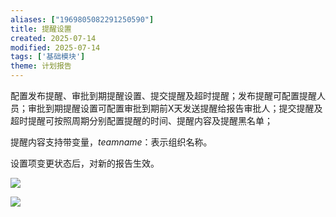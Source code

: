 ```yaml
---
aliases: ["1969805082291250590"]
title: 提醒设置
created: 2025-07-14
modified: 2025-07-14
tags: ['基础模块']
theme: 计划报告
---
```


配置发布提醒、审批到期提醒设置、提交提醒及超时提醒；发布提醒可配置提醒人员；审批到期提醒设置可配置审批到期前X天发送提醒给报告审批人；提交提醒及超时提醒可按照周期分别配置提醒的时间、提醒内容及提醒黑名单；

提醒内容支持带变量，$teamname$：表示组织名称。

设置项变更状态后，对新的报告生效。

![](https://myhelpdoc.oss-cn-heyuan.aliyuncs.com/mdimages/ec37c58ef18aa4e63880c6daa886c301.jpg)

![](https://myhelpdoc.oss-cn-heyuan.aliyuncs.com/mdimages/813fec195d52a21dd1b20572bcb8d3cf.jpg)


